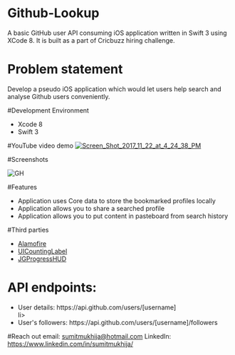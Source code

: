 # Github-Lookup

A basic GitHub user API consuming iOS application written in Swift 3 using XCode 8. It is built as a part of Cricbuzz hiring challenge.

# Problem statement
Develop a pseudo iOS application which would let users help search and analyse Github users conveniently.

#Development Environment
<ul>
<li> Xcode 8 </li>
<li> Swift 3 </li>
</ul>

#YouTube video demo
<a href="https://www.youtube.com/watch?v=CMQxZ81yBZg"><img src="https://preview.ibb.co/fBMBq6/Screen_Shot_2017_11_22_at_4_24_38_PM.png" alt="Screen_Shot_2017_11_22_at_4_24_38_PM" border="0"></a>

#Screenshots

<img src="https://preview.ibb.co/gxv1OR/GH.jpg" alt="GH" border="0">

#Features
<ul>
<li> Application uses Core data to store the bookmarked profiles locally</li>
<li> Application allows you to share a searched profile</li>
<li> Application allows you to put content in pasteboard from search history</li>
</ul>

#Third parties
<ul>
<li> <a href ="https://github.com/Alamofire/Alamofire">Alamofire</a> </li>
<li> <a href ="https://github.com/dataxpress/UICountingLabel">UICountingLabel</a></li>
<li> <a href ="https://github.com/JonasGessner/JGProgressHUD">JGProgressHUD</a></li>
</ul>

# API endpoints: 
<ul>
<li>User details: https://api.github.com/users/[username]</li>li>
<li>User's followers: https://api.github.com/users/[username]/followers</li>
</ul>

#Reach out
email: sumitmukhija@hotmail.com
LinkedIn:  https://www.linkedin.com/in/sumitmukhija/
